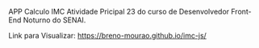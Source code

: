 APP Calculo IMC 
Atividade Pricipal 23 do curso de Desenvolvedor Front-End Noturno do SENAI.


Link para Visualizar:
https://breno-mourao.github.io/imc-js/
